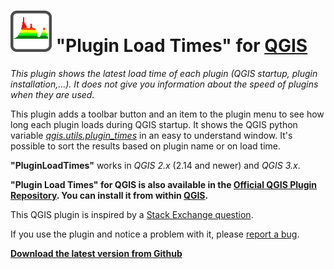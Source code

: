 # ![icon](https://github.com/mstuyts/Plugin-Load-Times/blob/master/PluginLoadTimes/icon.png?raw=true) "Plugin Load Times" for [QGIS](http://qgis.org)
*This plugin shows the latest load time of each plugin (QGIS startup, plugin installation,...). It does not give you information about the speed of plugins when they are used.*

This plugin adds a toolbar button and an item to the plugin menu to see how long each plugin loads during QGIS startup. It shows the QGIS python variable *[qgis.utils.plugin_times](https://github.com/qgis/QGIS/blob/b1b647349ac5d43a6f0b1a308dd7480f11dded63/python/utils.py#L358)* in an easy to understand window. It's possible to sort the results based on plugin name or on load time.

**"PluginLoadTimes"** works in *QGIS 2.x* (2.14 and newer) and *QGIS 3.x*.  

**"Plugin Load Times" for QGIS is also available in the [Official QGIS Plugin Repository](http://plugins.qgis.org/plugins/PluginLoadTimes/). You can install it from within [QGIS](http://qgis.org).**

This QGIS plugin is inspired by a [Stack Exchange question](http://gis.stackexchange.com/questions/209129/how-to-tell-which-qgis-plugins-are-slow-to-load/209131).

If you use the plugin and notice a problem with it, please [report a bug](https://github.com/mstuyts/Plugin-Load-Times/issues).

**[Download the latest version from Github](https://github.com/mstuyts/Plugin-Load-Times/releases/latest)**